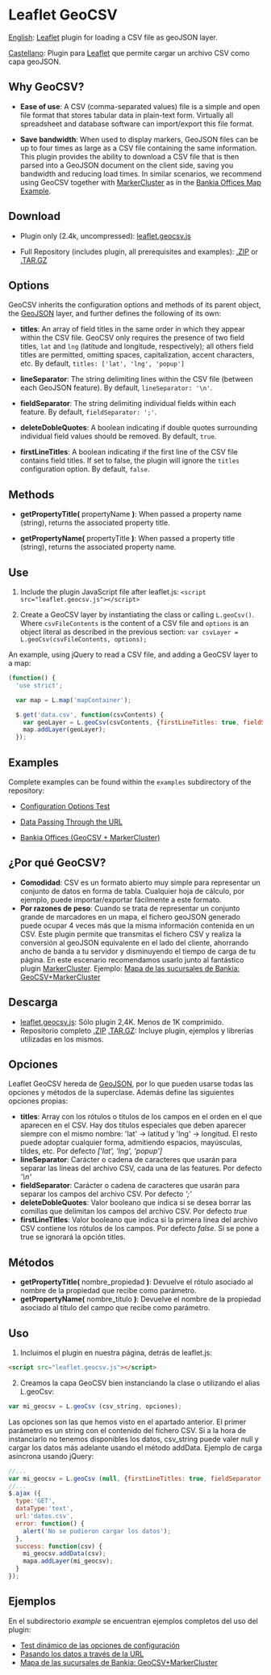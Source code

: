 Leaflet GeoCSV
==============

[English](#why-geocsv): [Leaflet](https://github.com/Leaflet/Leaflet) plugin for loading a CSV file as geoJSON layer.

[Castellano](#por-qu-geocsv): Plugin para [Leaflet](https://github.com/Leaflet/Leaflet) que permite cargar un archivo CSV como capa geoJSON.


Why GeoCSV?
-----------

* **Ease of use**: A CSV (comma-separated values) file is a simple and open file format that stores tabular data in
plain-text form. Virtually all spreadsheet and database software can import/export this file format.

* **Save bandwidth**: When used to display markers, GeoJSON files can be up to four times as large as a CSV file
containing the same information. This plugin provides the ability to download a CSV file that is then parsed into a
GeoJSON document on the client side, saving you bandwidth and reducing load times. In similar scenarios, we recommend
using GeoCSV together with [MarkerCluster](//github.com/danzel/leaflet.markercluster) as in the
[Bankia Offices Map Example](//joker-x.github.com/Leaflet.geoCSV/example/bankia/index.html).


Download
--------

* Plugin only (2.4k, uncompressed): [leaflet.geocsv.js](leaflet.geocsv.js)

*  Full Repository (includes plugin, all prerequisites and examples): [.ZIP](https://github.com/joker-x/Leaflet.geoCSV/archive/master.zip) or [.TAR.GZ](https://github.com/joker-x/Leaflet.geoCSV/archive/master.tar.gz)


Options
-------

GeoCSV inherits the configuration options and methods of its parent object, the [GeoJSON](//leafletjs.com/reference.html#geojson) layer, and further defines the following of its own:

* **titles**: An array of field titles in the same order in which they appear within the CSV file. GeoCSV only requires the presence of two field titles, `lat` and `lng` (latitude and longitude, respectively); all others field titles are permitted, omitting spaces, capitalization, accent characters, etc. By default, `titles: ['lat', 'lng', 'popup']`

* **lineSeparator**: The string delimiting lines within the CSV file (between each GeoJSON feature). By default, `lineSeparator: '\n'`.

* **fieldSeparator**: The string delimiting individual fields within each feature. By default, `fieldSeparator: ';'`.

*  **deleteDobleQuotes**: A boolean indicating if double quotes surrounding individual field values should be removed. By default, `true`.

* **firstLineTitles**: A boolean indicating if the first line of the CSV file contains field titles. If set to false, the plugin will ignore the `titles` configuration option. By default, `false`.


Methods
-------

*  **getPropertyTitle(** propertyName **)**: When passed a property name (string), returns the associated property title.

*  **getPropertyName(** propertyTitle **)**: When passed a property title (string), returns the associated property name.

Use
---

1. Include the plugin JavaScript file after leaflet.js: `<script src="leaflet.geocsv.js"></script>`

2. Create a GeoCSV layer by instantiating the class or calling `L.geoCsv()`. Where `csvFileContents` is the content of a CSV file and `options` is an object literal as described in the previous section: `var csvLayer = L.geoCsv(csvFileContents, options);`

An example, using jQuery to read a CSV file, and adding a GeoCSV layer to a map:

```js
(function() {
  'use strict';

  var map = L.map('mapContainer');

  $.get('data.csv', function(csvContents) {
    var geoLayer = L.geoCsv(csvContents, {firstLineTitles: true, fieldSeparator: ','});
    map.addLayer(geoLayer);
  });
```


Examples
--------

Complete examples can be found within the `examples` subdirectory of the repository:

*  [Configuration Options Test](//joker-x.github.com/Leaflet.geoCSV/example/options-test/index.html)

*  [Data Passing Through the URL](//joker-x.github.com/Leaflet.geoCSV/example/from-url/index.html)

*  [Bankia Offices (GeoCSV + MarkerCluster)](//joker-x.github.com/Leaflet.geoCSV/example/bankia/index.html)


¿Por qué GeoCSV?
----------------

*  **Comodidad**: CSV es un formato abierto muy simple para representar un conjunto de datos en forma de tabla. Cualquier hoja de cálculo, por ejemplo, puede importar/exportar fácilmente a este formato.
*  **Por razones de peso**: Cuando se trata de representar un conjunto grande de marcadores en un mapa, el fichero geoJSON generado puede ocupar 4 veces más que la misma información contenida en un CSV. Este plugin permite que transmitas el fichero CSV y realiza la conversión al geoJSON equivalente en el lado del cliente, ahorrando ancho de banda a tu servidor y disminuyendo el tiempo de carga de tu página. En este escenario recomendamos usarlo junto al fantástico plugin [MarkerCluster](https://github.com/danzel/Leaflet.markercluster). Ejemplo: [Mapa de las sucursales de Bankia: GeoCSV+MarkerCluster](http://joker-x.github.com/Leaflet.geoCSV/example/bankia/index.html)

Descarga
--------
*  [leaflet.geocsv.js](leaflet.geocsv.js): Sólo plugin 2,4K. Menos de 1K comprimido.
*  Repositorio completo [.ZIP](https://github.com/joker-x/Leaflet.geoCSV/archive/master.zip) [.TAR.GZ](https://github.com/joker-x/Leaflet.geoCSV/archive/master.tar.gz): Incluye plugin, ejemplos y librerías utilizadas en los mismos.

Opciones
--------

Leaflet GeoCSV hereda de [GeoJSON](http://leafletjs.com/reference.html#geojson), por lo que pueden usarse todas las opciones y métodos de la superclase.
Además define las siguientes opciones propias:

*  **titles**: Array con los rótulos o títulos de los campos en el orden en el que aparecen en el CSV. Hay dos títulos especiales que deben aparecer siempre con el mismo nombre: 'lat' → latitud y 'lng' → longitud. El resto puede adoptar cualquier forma, admitiendo espacios, mayúsculas, tildes, etc. Por defecto *['lat', 'lng', 'popup']*
*  **lineSeparator**: Carácter o cadena de caracteres que usarán para separar las líneas del archivo CSV, cada una de las features. Por defecto *'\n'*
*  **fieldSeparator**: Carácter o cadena de caracteres que usarán para separar los campos del archivo CSV. Por defecto *';'*
*  **deleteDobleQuotes**: Valor booleano que indica si se desea borrar las comillas que delimitan los campos del archivo CSV. Por defecto *true*
*  **firstLineTitles**: Valor booleano que indica si la primera línea del archivo CSV contiene los rótulos de los campos. Por defecto *false*. Si se pone a true se ignorará la opción titles.

Métodos
-------

*  **getPropertyTitle(** nombre_propiedad **)**: Devuelve el rótulo asociado al nombre de la propiedad que recibe como parámetro.
*  **getPropertyName(** nombre_título **)**: Devuelve el nombre de la propiedad asociado al título del campo que recibe como parámetro.

Uso
---

1. Incluimos el plugin en nuestra página, detrás de leaflet.js:

```html
<script src="leaflet.geocsv.js"></script>
```

2. Creamos la capa GeoCSV bien instanciando la clase o utilizando el alias L.geoCsv:

```js
var mi_geocsv = L.geoCsv (csv_string, opciones);
```

Las opciones son las que hemos visto en el apartado anterior. El primer parámetro es un string con el contenido del fichero CSV. Si a la hora de instanciarlo no tenemos disponibles los datos, csv_string puede valer null y cargar los datos más adelante usando el método addData. Ejemplo de carga asíncrona usando jQuery:

```js
//...
var mi_geocsv = L.geoCsv (null, {firstLineTitles: true, fieldSeparator: ','});
//...
$.ajax ({
  type:'GET',
  dataType:'text',
  url:'datos.csv',
  error: function() {
    alert('No se pudieron cargar los datos');
  },
  success: function(csv) {
    mi_geocsv.addData(csv);
    mapa.addLayer(mi_geocsv);
  }
});
```

Ejemplos
--------

En el subdirectorio *example* se encuentran ejemplos completos del uso del plugin:
*  [Test dinámico de las opciones de configuración](http://joker-x.github.com/Leaflet.geoCSV/example/options-test/index.html)
*  [Pasando los datos a través de la URL](http://joker-x.github.com/Leaflet.geoCSV/example/from-url/index.html)
*  [Mapa de las sucursales de Bankia: GeoCSV+MarkerCluster](http://joker-x.github.com/Leaflet.geoCSV/example/bankia/index.html)

